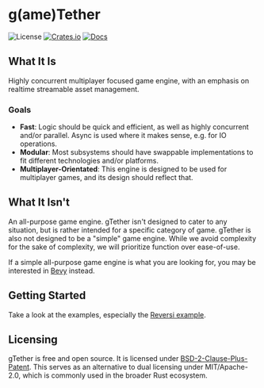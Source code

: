 # g(ame)Tether

![License](https://img.shields.io/badge/license-BSD--2--clause%20Plus%20Patent-blue.svg)
[![Crates.io](https://img.shields.io/crates/v/gtether.svg)](https://crates.io/crates/gtether)
[![Docs](https://docs.rs/gtether/badge.svg)](https://docs.rs/gtether/latest/gtether/)

## What It Is

Highly concurrent multiplayer focused game engine, with an emphasis on realtime streamable asset
management.

### Goals

* **Fast**: Logic should be quick and efficient, as well as highly concurrent and/or parallel. Async
  is used where it makes sense, e.g. for IO operations.
* **Modular**: Most subsystems should have swappable implementations to fit different technologies
  and/or platforms.
* **Multiplayer-Orientated**: This engine is designed to be used for multiplayer games, and its 
  design should reflect that.

## What It Isn't

An all-purpose game engine. gTether isn't designed to cater to any situation, but is rather 
intended for a specific category of game. gTether is also not designed to be a "simple" game 
engine. While we avoid complexity for the sake of complexity, we will prioritize function over 
ease-of-use.

If a simple all-purpose game engine is what you are looking for, you may be interested in
[Bevy](https://bevy.org/) instead.

## Getting Started

Take a look at the examples, especially the [Reversi example](examples/reversi/README.md).

## Licensing

gTether is free and open source. It is licensed under
[BSD-2-Clause-Plus-Patent](https://opensource.org/license/BSDplusPatent). This serves as an
alternative to dual licensing under MIT/Apache-2.0, which is commonly used in the broader Rust
ecosystem.